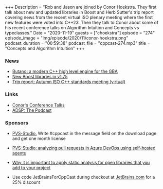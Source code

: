 +++
Description = "Rob and Jason are joined by Conor Hoekstra. They first talk about new and updated libraries in Boost and Herb Sutter's trip report covering news from the recent virtual ISO plenary meeting where the first new features were voted into C++23. Then they talk to Conor about some of his recent conference talks on Algorithm Intuition and Concepts vs typeclasses."
Date = "2020-11-19"
guests = ["choekstra"]
episode = "274"
episode_image = "img/episode/2020/11/conor-hoekstra.png"
podcast_duration = "00:59:38"
podcast_file = "cppcast-274.mp3"
title = "Concepts and Algorithm Intuition"
+++

### News ###

 - [Butano: a modern C++ high level engine for the GBA](https://old.reddit.com/r/cpp/comments/jrjj2n/butano_a_modern_c_high_level_engine_for_the_gba/)
 - [New Boost libraries in v1.75](https://www.boost.org/users/history/in_progress.html)
 - [Trip report: Autumn ISO C++ standards meeting (virtual)](https://herbsutter.com/2020/11/13/trip-report-autumn-iso-c-standards-meeting-virtual/)

### Links ###

 - [Conor's Conference Talks](https://github.com/codereport/Talks/blob/master/README.md)
 - [ADSP: The Podcast](https://adspthepodcast.com/)

### Sponsors ###

- [PVS-Studio.](https://www.viva64.com/pvs-download-cppcast-t) Write #cppcast in the message field on the download page and get one month license
- [PVS-Studio: analyzing pull requests in Azure DevOps using self-hosted agents](https://www.viva64.com/pvs-azure-devops)
- [Why it is important to apply static analysis for open libraries that you add to your project](https://www.viva64.com/pvs-open-libraries)

- Use code JetBrainsForCppCast during checkout at [JetBrains.com](http://www.jetbrains.com/) for a 25% discount
